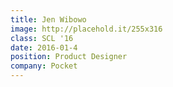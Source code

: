 ```yaml
---
title: Jen Wibowo
image: http://placehold.it/255x316
class: SCL '16
date: 2016-01-4
position: Product Designer
company: Pocket
---
```

